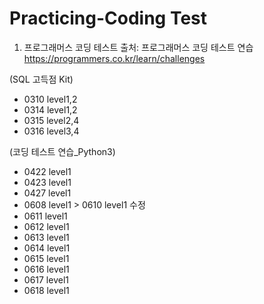 # Practicing-Coding Test

1. 프로그래머스 코딩 테스트
출처: 프로그래머스 코딩 테스트 연습    
 https://programmers.co.kr/learn/challenges

(SQL 고득점 Kit)
- 0310 level1,2
- 0314 level1,2
- 0315 level2,4
- 0316 level3,4

(코딩 테스트 연습_Python3)
- 0422 level1
- 0423 level1
- 0427 level1
- 0608 level1 > 0610 level1 수정
- 0611 level1
- 0612 level1
- 0613 level1
- 0614 level1
- 0615 level1
- 0616 level1
- 0617 level1
- 0618 level1